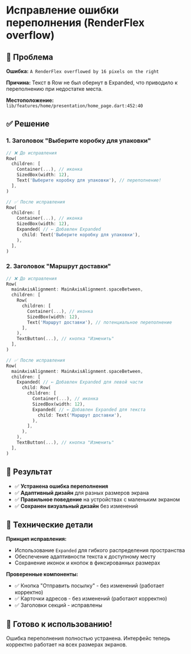 # Исправление ошибки переполнения (RenderFlex overflow)

## 🐛 Проблема

**Ошибка:** `A RenderFlex overflowed by 16 pixels on the right`

**Причина:** Текст в Row не был обернут в Expanded, что приводило к переполнению при недостатке места.

**Местоположение:** `lib/features/home/presentation/home_page.dart:452:40`

## ✅ Решение

### **1. Заголовок "Выберите коробку для упаковки"**
```dart
// ❌ До исправления
Row(
  children: [
    Container(...), // иконка
    SizedBox(width: 12),
    Text('Выберите коробку для упаковки'), // переполнение!
  ],
)

// ✅ После исправления
Row(
  children: [
    Container(...), // иконка
    SizedBox(width: 12),
    Expanded( // ← Добавлен Expanded
      child: Text('Выберите коробку для упаковки'),
    ),
  ],
)
```

### **2. Заголовок "Маршрут доставки"**
```dart
// ❌ До исправления
Row(
  mainAxisAlignment: MainAxisAlignment.spaceBetween,
  children: [
    Row(
      children: [
        Container(...), // иконка
        SizedBox(width: 12),
        Text('Маршрут доставки'), // потенциальное переполнение
      ],
    ),
    TextButton(...), // кнопка "Изменить"
  ],
)

// ✅ После исправления
Row(
  mainAxisAlignment: MainAxisAlignment.spaceBetween,
  children: [
    Expanded( // ← Добавлен Expanded для левой части
      child: Row(
        children: [
          Container(...), // иконка
          SizedBox(width: 12),
          Expanded( // ← Добавлен Expanded для текста
            child: Text('Маршрут доставки'),
          ),
        ],
      ),
    ),
    TextButton(...), // кнопка "Изменить"
  ],
)
```

## 🎯 Результат

- ✅ **Устранена ошибка переполнения**
- ✅ **Адаптивный дизайн** для разных размеров экрана
- ✅ **Правильное поведение** на устройствах с маленьким экраном
- ✅ **Сохранен визуальный дизайн** без изменений

## 🔧 Технические детали

**Принцип исправления:**
- Использование `Expanded` для гибкого распределения пространства
- Обеспечение адаптивности текста к доступному месту
- Сохранение иконок и кнопок в фиксированных размерах

**Проверенные компоненты:**
- ✅ Кнопка "Отправить посылку" - без изменений (работает корректно)
- ✅ Карточки адресов - без изменений (работают корректно)
- ✅ Заголовки секций - исправлены

## 🚀 Готово к использованию!

Ошибка переполнения полностью устранена. Интерфейс теперь корректно работает на всех размерах экранов.
